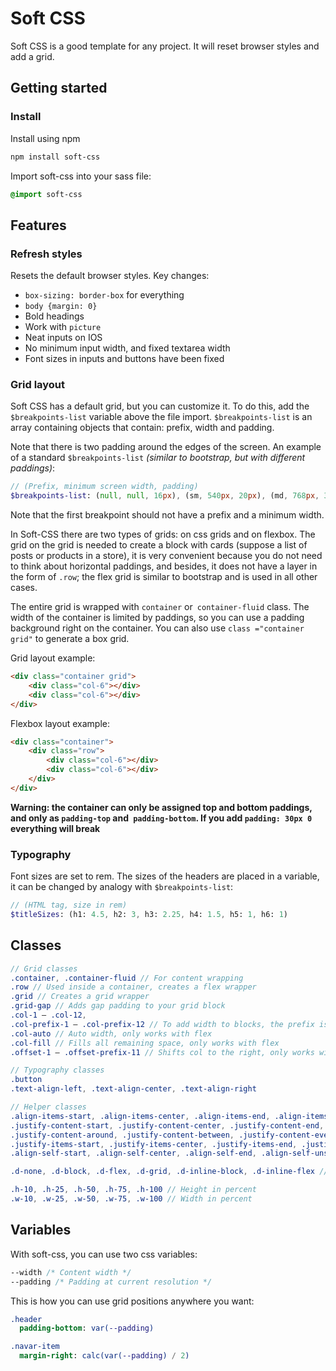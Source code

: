 # Soft CSS
Soft CSS is a good template for any project. It will reset browser styles and add a grid.

## Getting started

### Install
Install using npm

```bash
npm install soft-css
```

Import soft-css into your sass file:
```sass
@import soft-css
```

## Features

### Refresh styles
Resets the default browser styles. Key changes:
- `box-sizing: border-box` for everything
- `body {margin: 0}`
- Bold headings
- Work with `picture`
- Neat inputs on IOS
- No minimum input width, and fixed textarea width
- Font sizes in inputs and buttons have been fixed

### Grid layout
Soft CSS has a default grid, but you can customize it. To do this, add the `$breakpoints-list` variable above the file import. 
`$breakpoints-list` is an array containing objects that contain: prefix, width and padding. 

Note that there is two padding around the edges of the screen. An example of a standard `$breakpoints-list` _(similar to bootstrap, but with different paddings)_:
```sass
// (Prefix, minimum screen width, padding)
$breakpoints-list: (null, null, 16px), (sm, 540px, 20px), (md, 768px, 30px), (lg, 992px, 30px), (xl, 1200px, 40px)
```

Note that the first breakpoint should not have a prefix and a minimum width.

In Soft-CSS there are two types of grids: on css grids and on flexbox. The grid on the grid is needed to create a block with cards (suppose a list of posts or products in a store), it is very convenient because you do not need to think about horizontal paddings, and besides, it does not have a layer in the form of `.row`; 
the flex grid is similar to bootstrap and is used in all other cases.

The entire grid is wrapped with `container` or` container-fluid` class. The width of the container is limited by paddings, so you can use a padding background right on the container. You can also use `class ="container grid"` to generate a box grid.

Grid layout example:
```html
<div class="container grid">
    <div class="col-6"></div>
    <div class="col-6"></div>
</div>
```

Flexbox layout example:
```html
<div class="container">
    <div class="row">
        <div class="col-6"></div>
        <div class="col-6"></div>
    </div>
</div>
```

**Warning: the container can only be assigned top and bottom paddings, and only as `padding-top` and` padding-bottom`. If you add `padding: 30px 0` everything will break**

### Typography
Font sizes are set to rem. The sizes of the headers are placed in a variable, it can be changed by analogy with `$breakpoints-list`:
```sass
// (HTML tag, size in rem)
$titleSizes: (h1: 4.5, h2: 3, h3: 2.25, h4: 1.5, h5: 1, h6: 1)
```

## Classes

```sass
// Grid classes
.container, .container-fluid // For content wrapping
.row // Used inside a container, creates a flex wrapper
.grid // Creates a grid wrapper
.grid-gap // Adds gap padding to your grid block
.col-1 — .col-12,
.col-prefix-1 — .col-prefix-12 // To add width to blocks, the prefix is taken from $breakpoints-list
.col-auto // Auto width, only works with flex
.col-fill // Fills all remaining space, only works with flex
.offset-1 — .offset-prefix-11 // Shifts col to the right, only works with flex

// Typography classes
.button
.text-align-left, .text-align-center, .text-align-right

// Helper classes
.align-items-start, .align-items-center, .align-items-end, .align-items-unset
.justify-content-start, .justify-content-center, .justify-content-end, .justify-content-unset,
.justify-content-around, .justify-content-between, .justify-content-evenly
.justify-items-start, .justify-items-center, .justify-items-end, .justify-items-unset
.align-self-start, .align-self-center, .align-self-end, .align-self-unset // Content position

.d-none, .d-block, .d-flex, .d-grid, .d-inline-block, .d-inline-flex // Display mode

.h-10, .h-25, .h-50, .h-75, .h-100 // Height in percent
.w-10, .w-25, .w-50, .w-75, .w-100 // Width in percent
```

## Variables
With soft-css, you can use two css variables:
```css
--width /* Content width */
--padding /* Padding at current resolution */
```
This is how you can use grid positions anywhere you want:
```sass
.header
  padding-bottom: var(--padding)

.navar-item
  margin-right: calc(var(--padding) / 2)
```

